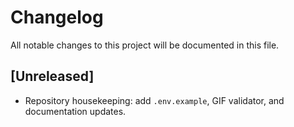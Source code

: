 # Changelog

All notable changes to this project will be documented in this file.

## [Unreleased]
- Repository housekeeping: add `.env.example`, GIF validator, and documentation updates.
